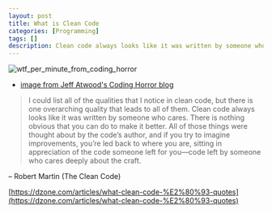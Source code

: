 ```yaml
---
layout: post
title: What is Clean Code
categories: [Programming]
tags: []
description: Clean code always looks like it was written by someone who cares....left by someone who cares deeply about the craft. – Robert Martin (The Clean Code)
---
```


![wtf_per_minute_from_coding_horror](https://blog.codinghorror.com/content/images/uploads/2009/02/6a0120a85dcdae970b012877707a45970c-pi.png)
* [image from Jeff Atwood's Coding Horror blog](http://blog.codinghorror.com)

> I could list all of the qualities that I notice in clean code, but there is one overarching quality that leads to all of them. Clean code always looks like it was written by someone who cares. There is nothing obvious that you can do to make it better. All of those things were thought about by the code’s author, and if you try to imagine improvements, you’re led back to where you are, sitting in appreciation of the code someone left for you—code left by someone who cares deeply about the craft.

– Robert Martin (The Clean Code)



[https://dzone.com/articles/what-clean-code-%E2%80%93-quotes](https://dzone.com/articles/what-clean-code-%E2%80%93-quotes)
